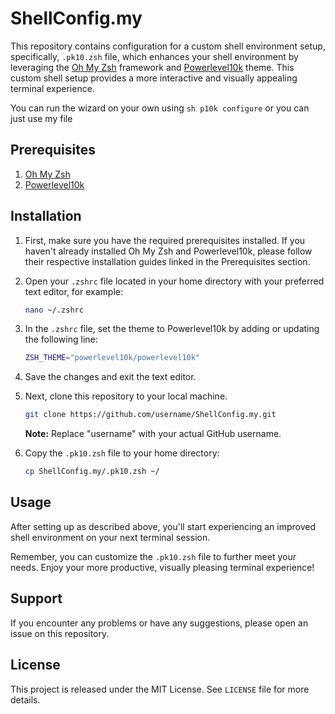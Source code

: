 # ShellConfig.my 

This repository contains configuration for a custom shell environment setup, specifically, `.pk10.zsh` file, which enhances your shell environment by leveraging the [Oh My Zsh](https://github.com/ohmyzsh/ohmyzsh) framework and [Powerlevel10k](https://github.com/romkatv/powerlevel10k) theme. This custom shell setup provides a more interactive and visually appealing terminal experience.

You can run the wizard on your own using ```sh p10k configure``` or you can just use my file

## Prerequisites

1. [Oh My Zsh](https://github.com/ohmyzsh/ohmyzsh)
2. [Powerlevel10k](https://github.com/romkatv/powerlevel10k)

## Installation

1. First, make sure you have the required prerequisites installed. If you haven't already installed Oh My Zsh and Powerlevel10k, please follow their respective installation guides linked in the Prerequisites section.

2. Open your `.zshrc` file located in your home directory with your preferred text editor, for example:

   ```sh
   nano ~/.zshrc
   ```

3. In the `.zshrc` file, set the theme to Powerlevel10k by adding or updating the following line:

   ```sh
   ZSH_THEME="powerlevel10k/powerlevel10k"
   ```

4. Save the changes and exit the text editor.

5. Next, clone this repository to your local machine. 

   ```sh
   git clone https://github.com/username/ShellConfig.my.git
   ```

   **Note:** Replace "username" with your actual GitHub username.

6. Copy the `.pk10.zsh` file to your home directory:

   ```sh
   cp ShellConfig.my/.pk10.zsh ~/
   ```

## Usage

After setting up as described above, you'll start experiencing an improved shell environment on your next terminal session.

Remember, you can customize the `.pk10.zsh` file to further meet your needs. Enjoy your more productive, visually pleasing terminal experience!

## Support

If you encounter any problems or have any suggestions, please open an issue on this repository.

## License

This project is released under the MIT License. See `LICENSE` file for more details.
